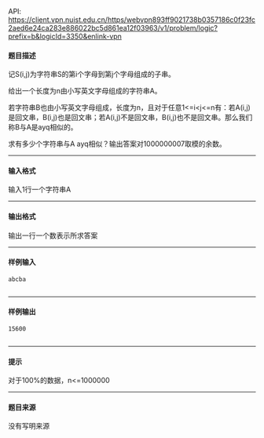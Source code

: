 API: https://client.vpn.nuist.edu.cn/https/webvpn893ff9021738b0357186c0f23fc2aed6e24ca283e886022bc5d861ea12f03963/v1/problem/logic?prefix=b&logicId=3350&enlink-vpn

#### 题目描述

记S(i,j)为字符串S的第i个字母到第j个字母组成的子串。

给出一个长度为n由小写英文字母组成的字符串A。

若字符串B也由小写英文字母组成，长度为n，且对于任意1<=i<j<=n有：若A(i,j)是回文串，B(i,j)也是回文串；若A(i,j)不是回文串，B(i,j)也不是回文串。那么我们称B与A是ayq相似的。

求有多少个字符串与A ayq相似？输出答案对1000000007取模的余数。

---

#### 输入格式

输入1行一个字符串A

---

#### 输出格式

输出一行一个数表示所求答案

---

#### 样例输入
```
abcba
 

```

---

#### 样例输出
```
15600
 

```

---

#### 提示

对于100%的数据，n<=1000000

---

#### 题目来源

没有写明来源